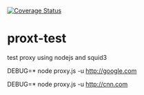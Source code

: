 
[![Coverage Status](https://coveralls.io/repos/github/sivachinnayan/proxy-test/badge.svg?branch=master)](https://coveralls.io/github/sivachinnayan/proxy-test?branch=master)


# proxt-test
test proxy using nodejs and squid3

DEBUG=* node proxy.js -u http://google.com

DEBUG=* node proxy.js -u http://cnn.com

